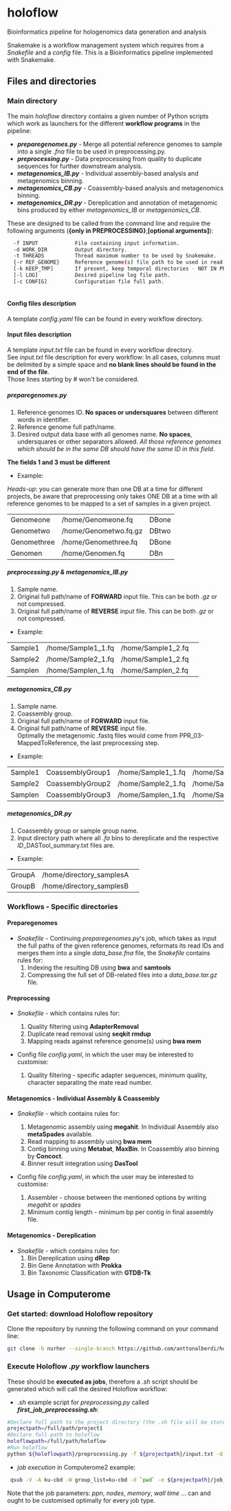 # holoflow
Bioinformatics pipeline for hologenomics data generation and analysis

Snakemake is a workflow management system which requires from a *Snakefile* and a *config* file. This is a Bioinformatics pipeline implemented with Snakemake.

## Files and directories
### Main directory

The main *holoflow* directory contains a given number of Python scripts which work as launchers for the different **workflow programs** in the pipeline:

  - ***preparegenomes.py***   - Merge all potential reference genomes to sample into a single *.fna* file to be used in preprocessing.py.  
  - ***preprocessing.py***    - Data preprocessing from quality to duplicate sequences for further downstream analysis.
  - ***metagenomics_IB.py***  - Individual assembly-based analysis and metagenomics binning. 
  - ***metagenomics_CB.py***  - Coassembly-based analysis and metagenomics binning. 
  - ***metagenomics_DR.py***  - Dereplication and annotation of metagenomic bins produced by either *metagenomics_IB* or *metagenomics_CB*. 
  
  
  
These are designed to be called from the command line and require the following arguments (**{only in PREPROCESSING}**,**[optional arguments]**):  
```bash
  -f INPUT            File containing input information.
  -d WORK_DIR         Output directory.
  -t THREADS          Thread maximum number to be used by Snakemake.  
  {-r REF_GENOME}     Reference genome(s) file path to be used in read mapping.
  [-k KEEP_TMP]       If present, keep temporal directories - NOT IN PREPAREGENOMES.
  [-l LOG]            Desired pipeline log file path.
  [-c CONFIG]         Configuration file full path.
  
```  

 
#### Config files description
A template *config.yaml* file can be found in every workflow directory. 

#### Input files description
A template *input.txt* file can be found in every workflow directory.  
See *input.txt* file description for every workflow:
In all cases, columns must be delimited by a simple space and **no blank lines should be found in the end of the file**.  
Those lines starting by # won't be considered.  
  
##### *preparegenomes.py*

  1. Reference genomes ID. **No spaces or undersquares** between different words in identifier.  
  2. Reference genome full path/name.   
  3. Desired output data base with all genomes name. **No spaces**, undersquares or other separators allowed. *All those reference genomes which should be in the same DB should have the same ID in this field*.  
  
  **The fields 1 and 3 must be different**
  
- Example:  

*Heads-up*: you can generate more than one DB at a time for different projects, be aware that preprocessing only takes ONE DB at a time with all reference genomes to be mapped to a set of samples in a given project.

|   |   |   |
| --- | --- | --- |
| Genomeone   | /home/Genomeone.fq      | DBone  |
| Genometwo   | /home/Genometwo.fq.gz   | DBtwo  |
| Genomethree | /home/Genomethree.fq    | DBone  |
| Genomen     | /home/Genomen.fq        | DBn    |


##### *preprocessing.py*  &  *metagenomics_IB.py*

  1. Sample name.  
  2. Original full path/name of **FORWARD** input file. This can be both *.gz* or not compressed.  
  3. Original full path/name of **REVERSE** input file. This can be both *.gz* or not compressed.  
  
- Example:

|   |   |   |   |
| --- | --- | --- | --- |
| Sample1 | /home/Sample1_1.fq | /home/Sample1_2.fq |  
| Sample2 | /home/Sample2_1.fq | /home/Sample1_2.fq |  
| Samplen | /home/Samplen_1.fq | /home/Samplen_2.fq |  


##### *metagenomics_CB.py*

  1. Sample name.  
  2. Coassembly group.  
  3. Original full path/name of **FORWARD** input file.  
  4. Original full path/name of **REVERSE** input file.  
Optimally the metagenomic .fastq files would come from PPR_03-MappedToReference, the last preprocessing step.
  
- Example:

|   |   |   |   |
| --- | --- | --- | --- |
| Sample1 | CoassemblyGroup1 | /home/Sample1_1.fq | /home/Sample1_2.fq |  
| Sample2 | CoassemblyGroup2 | /home/Sample2_1.fq | /home/Sample1_2.fq |  
| Samplen | CoassemblyGroup3 | /home/Samplen_1.fq | /home/Samplen_2.fq |
  

##### *metagenomics_DR.py*

  1. Coassembly group or sample group name.  
  2. Input directory path where all *.fa* bins to dereplicate and the respective *ID*_DASTool_summary.txt files are.
  
- Example:

|   |   |   |
| --- | --- | --- |
| GroupA | /home/directory_samplesA |
| GroupB | /home/directory_samplesB |

  
 
### Workflows - Specific directories

#### Preparegenomes
- *Snakefile* - Continuing *preparegenomes.py*'s job, which takes as input the full paths of the given reference genomes, reformats its read IDs and merges them into a single *data_base.fna* file, the *Snakefile* contains rules for:  
  1. Indexing the resulting DB using **bwa** and **samtools**
  2. Compressing the full set of DB-related files into a *data_base.tar.gz* file.


#### Preprocessing
- *Snakefile* - which contains rules for:
  1. Quality filtering using **AdapterRemoval**
  2. Duplicate read removal using **seqkit rmdup**
  3. Mapping reads against reference genome(s) using **bwa mem**

- Config file *config.yaml*, in which the user may be interested to customise:
  1. Quality filtering - specific adapter sequences, minimum quality, character separating the mate read number.


#### Metagenomics - Individual Assembly & Coassembly
- *Snakefile* - which contains rules for:
  1. Metagenomic assembly using **megahit**. In Individual Assembly also **metaSpades** available.  
  2. Read mapping to assembly using **bwa mem** 
  3. Contig binning using **Metabat**, **MaxBin**. In Coassembly also binning by **Concoct**.  
  4. Binner result integration using **DasTool** 
  
- Config file *config.yaml*, in which the user may be interested to customise:
  1. Assembler - choose between the mentioned options by writing *megahit* or *spades*
  2. Minimum contig length - minimum bp per contig in final assembly file.

  
#### Metagenomics - Dereplication
- *Snakefile* - which contains rules for:
  1. Bin Dereplication using **dRep**
  2. Bin Gene Annotation with **Prokka**
  3. Bin Taxonomic Classification with **GTDB-Tk**



## Usage in Computerome

### Get started: download Holoflow repository
Clone the repository by running the following command on your command line:

```bash
git clone -b nurher --single-branch https://github.com/anttonalberdi/holoflow.git
```

### Execute Holoflow *.py* workflow launchers
These should be **executed as jobs**, therefore a *.sh* script should be generated which will call the desired Holoflow workflow:

- *.sh* example script for *preprocessing.py* called ***first_job_preprocessing.sh***:
```bash
#Declare full path to the project directory (the .sh file will be stored here as well)
projectpath=/full/path/project1
#Declare full path to holoflow
holoflowpath=/full/path/holoflow
#Run holoflow
python ${holoflowpath}/preprocessing.py -f ${projectpath}/input.txt -d ${projectpath}/workdir -r ${projectpath}/reference_genomes.fna -c ${projectpath}/config.yaml -l ${projectpath}/log_file.log -t 40
```

- *job execution* in Computerome2 example:
```bash
 qsub -V -A ku-cbd -W group_list=ku-cbd -d `pwd` -e ${projectpath}/job_error_file.err -o ${projectpath}/job_out_file.out -l nodes=1:ppn=40,mem=180gb,walltime=5:00:00:00 -N JOB_ID ${projectpath}/first_job_preprocessing.sh

```
  Note that the job parameters: *ppn*, *nodes*, *memory*, *wall time* ... can and ought to be customised optimally for every job type.





